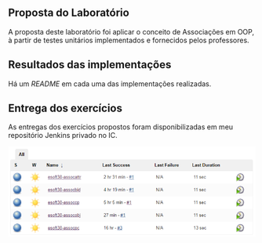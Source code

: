 ## Proposta do Laboratório
A proposta deste laboratório foi aplicar o conceito de Associações em OOP, à partir de testes unitários implementados e fornecidos pelos professores.

## Resultados das implementações
Há um _README_ em cada uma das implementações realizadas.

## Entrega dos exercícios
As entregas dos exercícios propostos foram disponibilizadas em meu repositório Jenkins privado no IC.

![Builds](../img/lab1-dasha.png)
